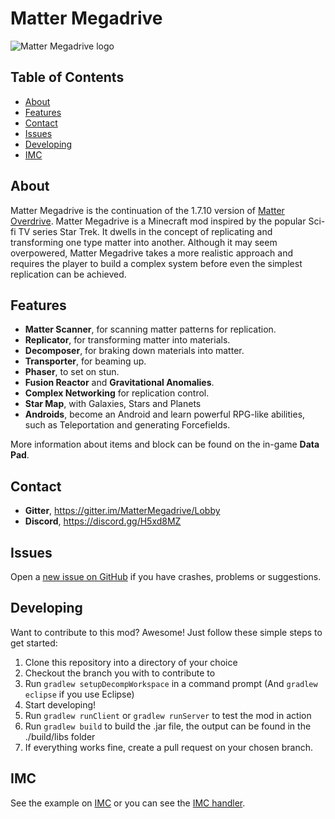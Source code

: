 # Matter Megadrive
![Matter Megadrive logo](https://raw.githubusercontent.com/Ionaru/MatterMegadrive/1.7.10/src/main/resources/MatterMegadrive.png)

## Table of Contents
* [About](#about)
* [Features](#features)
* [Contact](#contact)
* [Issues](#issues)
* [Developing](#Developing)
* [IMC](#imc)

## About
Matter Megadrive is the continuation of the 1.7.10 version of [Matter Overdrive](https://github.com/simeonradivoev/MatterOverdrive).
Matter Megadrive is a Minecraft mod inspired by the popular Sci-fi TV series Star Trek. It dwells in the concept of replicating and transforming one type matter into another.
Although it may seem overpowered, Matter Megadrive takes a more realistic approach and requires the player to build a complex system before even the simplest replication can be achieved.

## Features
* **Matter Scanner**, for scanning matter patterns for replication.
* **Replicator**, for transforming matter into materials.
* **Decomposer**, for braking down materials into matter.
* **Transporter**, for beaming up.
* **Phaser**, to set on stun.
* **Fusion Reactor** and **Gravitational Anomalies**.
* **Complex Networking** for replication control.
* **Star Map**, with Galaxies, Stars and Planets
* **Androids**, become an Android and learn powerful RPG-like abilities, such as Teleportation and generating Forcefields.

More information about items and block can be found on the in-game **Data Pad**.

## Contact
* **Gitter**, https://gitter.im/MatterMegadrive/Lobby
* **Discord**, https://discord.gg/H5xd8MZ

## Issues
Open a [new issue on GitHub](https://github.com/Ionaru/MatterMegadrive/issues/new) if you have crashes, problems or suggestions.

## Developing
Want to contribute to this mod? Awesome!
Just follow these simple steps to get started:

1. Clone this repository into a directory of your choice
2. Checkout the branch you with to contribute to
3. Run `gradlew setupDecompWorkspace` in a command prompt (And `gradlew eclipse` if you use Eclipse)
4. Start developing!
5. Run `gradlew runClient` or `gradlew runServer` to test the mod in action
6. Run `gradlew build` to build the .jar file, the output can be found in the ./build/libs folder
7. If everything works fine, create a pull request on your chosen branch.
  
## IMC
See the example on [IMC](https://github.com/Ionaru/MatterMegadrive/blob/master/src/main/java/matteroverdrive/api/IMC.java) or you can see the [IMC handler](https://github.com/Ionaru/MatterMegadrive/blob/master/src/main/java/matteroverdrive/imc/MOIMCHandler.java).
